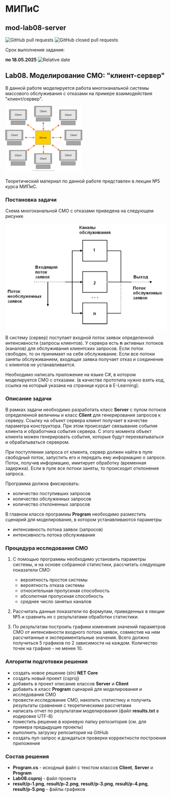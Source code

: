 # МИПиС
## mod-lab08-server

![GitHub pull requests](https://img.shields.io/github/issues-pr/UNN-IASR/mod-lab08-server)
![GitHub closed pull requests](https://img.shields.io/github/issues-pr-closed/UNN-IASR/mod-lab08-server)

Срок выполнения задания:

**по 18.05.2025** ![Relative date](https://img.shields.io/date/1747602000)   


## Lab08. Моделирование СМО: "клиент-сервер"

В данной работе моделируется работа многоканальной системы массового обслуживания с отказами на примере взаимодействия "клиент/сервер".

![](./images/2.png)

Теоретический материал по данной работе представлен в лекции №5 курса МИПиС.


### Постановка задачи

Схема многоканальной СМО с отказами приведена на следующем рисунке

![](./images/1.png)

В систему (сервер) поступает входной поток заявок определенной интенсивности (запросы клиентов). У сервера есть **n** активных потоков (каналов) для обслуживания клиентских запросов. Если поток свободен, то он принимает на себя обслуживание. Если все потоки заняты обслуживанием, входящая заявка получает отказ и соединение с клиентов не устанавливается.

Необходимо написать приложение на языке C\#, в котором моделируется СМО с отказами.
(в качестве прототипа нужно взять код, ссылка на который указана на странице курса в E-Learning).

### Описание задачи

В рамках задачи необходимо разработать класс **Server** с пулом потоков определенной величины и класс **Client** для генерирования запросов к серверу. Ссылку на объект сервера клиент получает в качестве параметра конструктора. При этом происходит связывание события клиента и обработчика события сервера. С этого момента объект клиента можен генерировать события, которые будут перехватываться и обрабатываться сервером.

При поступлении запроса от клиента, сервер должен найти в пуле свободный поток, запустить его и передать ему информацию о запросе. Поток, получив информацию, имитирует обработку (временная задержка). Если в пуле все потоки заняты, то происходит отклонение запроса.

Программа должна фиксировать:

- количество поступивших запросов
- количество обслуженных запросов
- количество отклоненных запросов

В главном классе программы **Program** необходимо разместить сценарий для моделирования, в котором устанавливаются параметры

- интенсивность потока заявок (запросов)
- интенсивность потока обслуживания

### Процедура исследования СМО

1. С помощью программы необходимо установить параметры системы, и на основе собранной статистики, рассчитать следующие показатели СМО:

	- вероятность простоя системы
	- вероятность отказа системы
	- относительная пропускная способность
	- абсолютная пропускная способность
	- среднее число занятых каналов

2. Рассчитать данные показатели по формулам, приведенных в лекции №5 и сравнить их с результатами обработки статистики.

3. По результатам построить графики изменения значений параметров СМО от интенсивности входного потока заявок, совместив на нем рассчитанные и экспериментальные значения. Всего должно получиться 5 графиков по 2 зависимости на каждом. Количество точек на графике - не менее 10.

### Алгоритм подготовки решения

- создать новое решение (sln) **NET Core**
- создать новый проект (csproj)
- добавить в проект описание классов **Server** и **Client**
- добавить в класс **Program** сценарий для моделирования и исследования СМО
- провести исследование СМО, накопить статистику и получить результаты сравнения с теоретическими рассчетами
- написать отчет по результатам моделирования (файл **results.txt** в кодировке UTF-8)
- поместить решение в корневую папку репозитория (см. для примера предыдущие проекты)
- выполнить загрузку репозитория на GitHub
- создать пул-запрос и дождаться проверки корректности построения приложения


### Состав решения

- **Program.cs** - исходный файл с текстом классов **Client**, **Server** и **Program**
- **Lab08.csproj** - файл проекта
- **result/p-1.png**, **result/p-2.png**, **result/p-3.png**, **result/p-4.png**, **result/p-5.png** - файлы графиков


